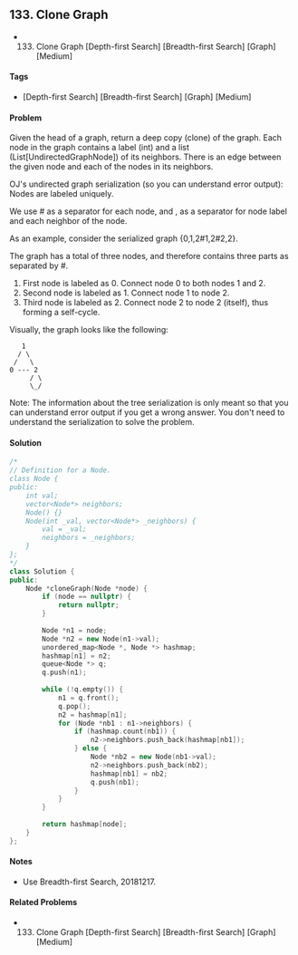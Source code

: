## 133. Clone Graph
- 133. Clone Graph [Depth-first Search] [Breadth-first Search] [Graph] [Medium]

#### Tags
- [Depth-first Search] [Breadth-first Search] [Graph] [Medium]

#### Problem
Given the head of a graph, return a deep copy (clone) of the graph. Each node in the graph contains a label (int) and a list (List[UndirectedGraphNode]) of its neighbors. There is an edge between the given node and each of the nodes in its neighbors.

OJ's undirected graph serialization (so you can understand error output):
Nodes are labeled uniquely.

We use # as a separator for each node, and , as a separator for node label and each neighbor of the node.
 
As an example, consider the serialized graph {0,1,2#1,2#2,2}.

The graph has a total of three nodes, and therefore contains three parts as separated by #.

1. First node is labeled as 0. Connect node 0 to both nodes 1 and 2.
2. Second node is labeled as 1. Connect node 1 to node 2.
3. Third node is labeled as 2. Connect node 2 to node 2 (itself), thus forming a self-cycle.

Visually, the graph looks like the following:

       1
      / \
     /   \
    0 --- 2
         / \
         \_/

Note: The information about the tree serialization is only meant so that you can understand error output if you get a wrong answer. You don't need to understand the serialization to solve the problem.

#### Solution
``` C++
/*
// Definition for a Node.
class Node {
public:
    int val;
    vector<Node*> neighbors;
    Node() {}
    Node(int _val, vector<Node*> _neighbors) {
        val = _val;
        neighbors = _neighbors;
    }
};
*/
class Solution {
public:
    Node *cloneGraph(Node *node) {
        if (node == nullptr) {
            return nullptr;
        }
        
        Node *n1 = node;
        Node *n2 = new Node(n1->val);
        unordered_map<Node *, Node *> hashmap;
        hashmap[n1] = n2;
        queue<Node *> q;
        q.push(n1);
        
        while (!q.empty()) {
            n1 = q.front();
            q.pop();
            n2 = hashmap[n1];
            for (Node *nb1 : n1->neighbors) {
                if (hashmap.count(nb1)) {
                    n2->neighbors.push_back(hashmap[nb1]);
                } else {
                    Node *nb2 = new Node(nb1->val);
                    n2->neighbors.push_back(nb2);
                    hashmap[nb1] = nb2;
                    q.push(nb1);
                }
            }
        }
        
        return hashmap[node];
    }
};
```

#### Notes
- Use Breadth-first Search, 20181217.

#### Related Problems
- 133. Clone Graph [Depth-first Search] [Breadth-first Search] [Graph] [Medium]
